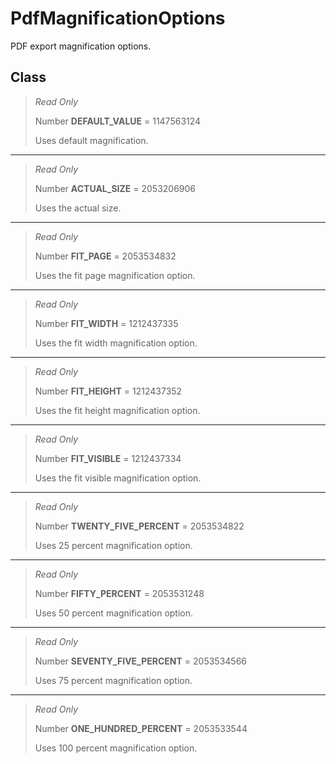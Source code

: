 # PdfMagnificationOptions
PDF export magnification options.

## Class
> *Read Only* 
> 
> Number **DEFAULT_VALUE** = 1147563124
> 
> Uses default magnification.
*** 
> *Read Only* 
> 
> Number **ACTUAL_SIZE** = 2053206906
> 
> Uses the actual size.
*** 
> *Read Only* 
> 
> Number **FIT_PAGE** = 2053534832
> 
> Uses the fit page magnification option.
*** 
> *Read Only* 
> 
> Number **FIT_WIDTH** = 1212437335
> 
> Uses the fit width magnification option.
*** 
> *Read Only* 
> 
> Number **FIT_HEIGHT** = 1212437352
> 
> Uses the fit height magnification option.
*** 
> *Read Only* 
> 
> Number **FIT_VISIBLE** = 1212437334
> 
> Uses the fit visible magnification option.
*** 
> *Read Only* 
> 
> Number **TWENTY_FIVE_PERCENT** = 2053534822
> 
> Uses 25 percent magnification option.
*** 
> *Read Only* 
> 
> Number **FIFTY_PERCENT** = 2053531248
> 
> Uses 50 percent magnification option.
*** 
> *Read Only* 
> 
> Number **SEVENTY_FIVE_PERCENT** = 2053534566
> 
> Uses 75 percent magnification option.
*** 
> *Read Only* 
> 
> Number **ONE_HUNDRED_PERCENT** = 2053533544
> 
> Uses 100 percent magnification option.

